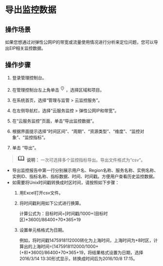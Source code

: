 # 导出监控数据<a name="monitor_0005"></a>

## 操作场景<a name="zh-cn_topic_0118498828_section1959412915539"></a>

如果您想通过对弹性公网IP的带宽或流量使用情况进行分析来定位问题，您可以导出EIP相关监控数据。

## 操作步骤<a name="zh-cn_topic_0118498828_section142817495569"></a>

1.  登录管理控制台。


1.  在管理控制台左上角单击![](figures/icon-region.png)，选择区域和项目。
2.  在系统首页，选择“管理与监管 \> 云监控服务”。
3.  在左侧导航栏，选择“云服务监控 \> 弹性公网IP和带宽”。
4.  在“云服务监控”页面，单击“导出监控数据”。
5.  根据界面提示选择“时间区间”、“周期”、“资源类型”、“维度”、“监控对象”、“监控指标”。
6.  单击 “导出”。

>![](public_sys-resources/icon-note.gif) **说明：** 
>一次可选择多个监控指标导出。导出文件格式为“csv“。

-   导出监控报告中第一行分别展示用户名、Region名称、服务名称、实例名称、实例ID、指标名称、指标数据、时间、时间戳。方便用户查看历史监控数据。
-   如需要将Unix时间戳转换成时区时间，请按照如下步骤：
    1.  用Excel打开csv文件。
    2.  将时间戳利用如下公式进行换算。

        计算公式为：目标时间=\[时间戳/1000+\(目标时区\)\*3600\]/86400+70\*365+19

    3.  设置单元格格式为日期。

        例如，将时间戳1475918112000转化为上海时间，上海时间为+8时区，计算出的上海时间=\[1475918112000/1000+\(+8\)\*3600\]/86400+70\*365+19，将结果格式设置为日期，选择2016/3/14 13:30形式显示，转换成时间后为2016/10/8 17:15。



